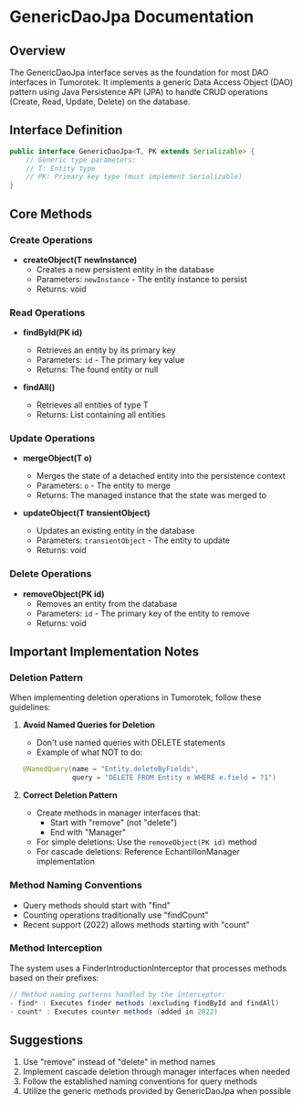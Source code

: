# GenericDaoJpa Documentation

## Overview
The GenericDaoJpa interface serves as the foundation for most DAO interfaces in Tumorotek. It implements a generic Data Access Object (DAO) pattern using Java Persistence API (JPA) to handle CRUD operations (Create, Read, Update, Delete) on the database.

## Interface Definition
```java
public interface GenericDaoJpa<T, PK extends Serializable> {
    // Generic type parameters:
    // T: Entity type
    // PK: Primary key type (must implement Serializable)
}
```

## Core Methods

### Create Operations
- **createObject(T newInstance)**
  - Creates a new persistent entity in the database
  - Parameters: `newInstance` - The entity instance to persist
  - Returns: void

### Read Operations
- **findById(PK id)**
  - Retrieves an entity by its primary key
  - Parameters: `id` - The primary key value
  - Returns: The found entity or null

- **findAll()**
  - Retrieves all entities of type T
  - Returns: List<T> containing all entities

### Update Operations
- **mergeObject(T o)**
  - Merges the state of a detached entity into the persistence context
  - Parameters: `o` - The entity to merge
  - Returns: The managed instance that the state was merged to

- **updateObject(T transientObject)**
  - Updates an existing entity in the database
  - Parameters: `transientObject` - The entity to update
  - Returns: void

### Delete Operations
- **removeObject(PK id)**
  - Removes an entity from the database
  - Parameters: `id` - The primary key of the entity to remove
  - Returns: void

## Important Implementation Notes

### Deletion Pattern
When implementing deletion operations in Tumorotek, follow these guidelines:

1. **Avoid Named Queries for Deletion**
   - Don't use named queries with DELETE statements
   - Example of what NOT to do:
   ```java
   @NamedQuery(name = "Entity.deleteByFields",
               query = "DELETE FROM Entity e WHERE e.field = ?1")
   ```

2. **Correct Deletion Pattern**
   - Create methods in manager interfaces that:
     - Start with "remove" (not "delete")
     - End with "Manager"
   - For simple deletions: Use the `removeObject(PK id)` method
   - For cascade deletions: Reference EchantillonManager implementation

### Method Naming Conventions
- Query methods should start with "find"
- Counting operations traditionally use "findCount"
- Recent support (2022) allows methods starting with "count"

### Method Interception
The system uses a FinderIntroductionInterceptor that processes methods based on their prefixes:
```java
// Method naming patterns handled by the interceptor:
- find* : Executes finder methods (excluding findById and findAll)
- count* : Executes counter methods (added in 2022)
```

## Suggestions
1. Use "remove" instead of "delete" in method names
2. Implement cascade deletion through manager interfaces when needed
3. Follow the established naming conventions for query methods
4. Utilize the generic methods provided by GenericDaoJpa when possible